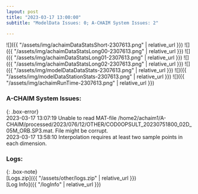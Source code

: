 ```yaml
---
layout: post
title: "2023-03-17 13:00:00"
subtitle: "ModelData Issues: 0; A-CHAIM System Issues: 2"

---
```


![]({{ "/assets/img/achaimDataStatsShort-2307613.png" | relative_url }})
![]({{ "/assets/img/achaimDataStatsLong00-2307613.png" | relative_url }})
![]({{ "/assets/img/achaimDataStatsLong01-2307613.png" | relative_url }})
![]({{ "/assets/img/achaimDataStatsLong02-2307613.png" | relative_url }})
![]({{ "/assets/img/modelDataDataStats-2307613.png" | relative_url }})
![]({{ "/assets/img/modelDataStationStats-2307613.png" | relative_url }})
![]({{ "/assets/img/achaimRunTime-2307613.png" | relative_url }})


### A-CHAIM System Issues:  
  
{: .box-error}  
2023-03-17 13:07:19 Unable to read MAT-file /home2/achaim1/A-CHAIM/processed/2023/076/12/OTHER/COD0OPSULT_20230751800_02D_05M_ORB.SP3.mat. File might be corrupt.  
2023-03-17 13:58:10 Interpolation requires at least two sample points in each dimension.  

### Logs:  
  
{: .box-note}  
[Logs.zip]({{ "/assets/other/logs.zip" | relative_url }})  
[Log Info]({{ "/logInfo" | relative_url }})  
